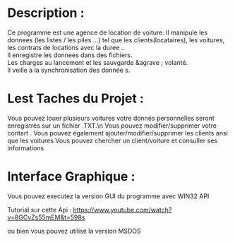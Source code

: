 
Description :
=============

Ce programme est une agence de location de voiture. Il manipule
les donnees (les listes / les piles ...) tel que les clients(locataires), les voitures, les contrats de locations avec la duree ..
<br />Il enregistre les donnees dans des fichiers.
<br />Les charges au lancement et les sauvgarde &agrave
; volant&eacute;.
<br />Il veille &agrave; la synchronisation des donn&eacute;e
s.

Lest Taches du Projet :
=============
Vous pouvez louer plusieurs voitures votre donnés personnelles seront enregistrés sur un fichier .TXT.\n
Vous pouvez modifier/supprimer votre contart .
Vous pouvez également ajouter/modifier/supprimer les clients ansi que les voitures 
Vous pouvez chercher un client/voiture et consuller ses informations 


Interface Graphique :
=============

Vous pouvez executez la version GUI du programme avec WIN32 API 

Tutorial sur cette Api : https://www.youtube.com/watch?v=8GCvZs55mEM&t=598s

ou bien vous pouvez utilisé la version MSDOS


